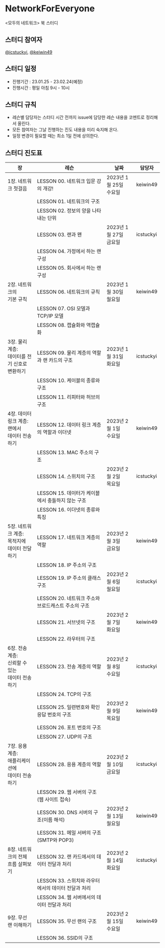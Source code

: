 # NetworkForEveryone
&lt;모두의 네트워크> 북 스터디

## 스터디 참여자
[@icstuckyi](https://github.com/icstuckyi), [@keiwin49](https://github.com/keiwin49)

## 스터디 일정
- 진행기간 : 23.01.25 - 23.02.24(예정)
- 진행시간 : 평일 아침 9시 - 10시

## 스터디 규칙
- 레슨별 담당자는 스터디 시간 전까지 issue에 담당한 레슨 내용을 코멘트로 정리해서 올린다. 
- 모든 참여자는 그날 진행하는 진도 내용을 미리 숙지해 온다. 
- 일정 변경이 필요할 때는 최소 1일 전에 상의한다. 

## 스터디 진도표
장 | 레슨 | 날짜 | 담당자
-- | -- | -- | --
1장. 네트워크 첫걸음 | LESSON 00. 네트워크   입문 강의 개강! | 2023년 1월 25일 <br/>수요일 | keiwin49
  | LESSON 01.   네트워크의 구조 |   |  
  | LESSON 02. 정보의   양을 나타내는 단위 |   |  
  | LESSON 03. 랜과 왠 | 2023년 1월 27일 <br/>금요일 | icstuckyi
  | LESSON 04. 가정에서   하는 랜 구성 |   |  
  | LESSON 05. 회사에서   하는 랜 구성 |   |  
2장. 네트워크의 <br/>기본 규칙 | LESSON 06.   네트워크의 규칙 | 2023년 1월 30일 <br/>월요일 | keiwin49
  | LESSON 07. OSI   모델과 TCP/IP 모델 |   |  
  | LESSON 08. 캡슐화와   역캡슐화 |   |  
3장. 물리 계층: <br/>데이터를 전기 신호로 <br/>변환하기 | LESSON 09. 물리   계층의 역할과 랜 카드의 구조 | 2023년 1월 31일 <br/>화요일 | icstuckyi
  | LESSON 10. 케이블의   종류와 구조 |   |  
  | LESSON 11. 리피터와   허브의 구조 |   |  
4장. 데이터 링크 계층: <br/>랜에서 <br/>데이터 전송하기 | LESSON 12. 데이터   링크 계층의 역할과 이더넷 | 2023년 2월 1일 <br/>수요일 | keiwin49
  | LESSON 13. MAC   주소의 구조 |   |  
  | LESSON 14. 스위치의   구조 | 2023년 2월 2일 <br/>목요일 | icstuckyi
  | LESSON 15. 데이터가   케이블에서 충돌하지 않는 구조 |   |  
  | LESSON 16. 이더넷의   종류와 특징 |   |  
5장. 네트워크 계층: <br/>목적지에 <br/>데이터 전달하기 | LESSON 17. 네트워크   계층의 역할 | 2023년 2월 3일 <br/>금요일 | keiwin49
  | LESSON 18. IP   주소의 구조 |   |  
  | LESSON 19. IP   주소의 클래스 구조 | 2023년 2월 6일 <br/>월요일 | icstuckyi
  | LESSON 20. 네트워크   주소와 브로드캐스트 주소의 구조 |   |  
  | LESSON 21. 서브넷의   구조 | 2023년 2월 7일 <br/>화요일 | keiwin49
  | LESSON 22. 라우터의   구조 |   |  
6장. 전송 계층: <br/>신뢰할   수 있는 <br/>데이터 전송하기 | LESSON 23. 전송   계층의 역할 | 2023년 2월 8일 <br/>수요일 | icstuckyi
  | LESSON 24. TCP의   구조 |   |  
  | LESSON 25. 일련번호와 확인 응답 번호의 구조 | 2023년 2월 9일 <br/>목요일 | keiwin49
  | LESSON 26. 포트   번호의 구조 |   |  
  | LESSON 27. UDP의   구조 |   |  
7장. 응용 계층: <br/>애플리케이션에 <br/>데이터 전송하기 | LESSON 28. 응용   계층의 역할 | 2023년 2월 10일 <br/>금요일 | icstuckyi
  | LESSON 29. 웹   서버의 구조(웹 사이트 접속) |   |  
  | LESSON 30. DNS   서버의 구조(이름 해석) | 2023년 2월 13일 <br/>월요일 | keiwin49
  | LESSON 31. 메일   서버의 구조(SMTP와 POP3) |   |  
8장. 네트워크의 전체 <br/>흐름 살펴보기 | LESSON 32. 랜   카드에서의 데이터 전달과 처리 | 2023년 2월 14일 <br/>화요일 | icstuckyi
  | LESSON 33. 스위치와   라우터에서의 데이터 전달과 처리 |   |  
  | LESSON 34. 웹   서버에서의 데이터 전달과 처리 |   |  
9장. 무선 랜 이해하기 | LESSON 35. 무선   랜의 구조 | 2023년 2월 15일 <br/>수요일 | keiwin49
  | LESSON 36. SSID의 구조 |   |  
